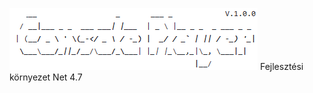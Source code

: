 ![Előkép](https://github.com/Rizsfelfujt/ConsolePlayer-V1.0.0-/raw/main/logo.png)
Fejlesztési környezet Net 4.7
